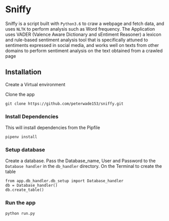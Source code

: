 # Sniffy
Sniffy is a script built with ```Python3.6``` to craw a webpage and fetch data, and uses ```NLTK``` to perform analysis such as Word frequency. 
The Application uses VADER (Valence Aware Dictionary and sEntiment Reasoner) a lexicon and rule-based sentiment analysis tool that is specifically attuned to sentiments expressed in social media, and works well on texts from other domains to perform sentiment analysis on the text obtained from a crawled page

## Installation
Create a Virtual environment

Clone the app
```
git clone https://github.com/peterwade153/sniffy.git
```

### Install Dependencies
This will install dependencies from the Pipfile
```
pipenv install
```

### Setup database
Create a database. Pass the Database_name, User and Password to the ```Database handler``` in the ```db_handler``` directory. On the Terminal to create the table
```
from app.db_handler.db_setup import Database_handler
db = Database_handler()
db.create_table()
```

### Run the app
```
python run.py
```